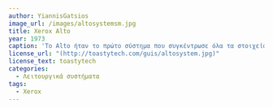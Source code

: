 ```yaml
---
author: YiannisGatsios
image_url: /images/altosystemsm.jpg
title: Xerox Alto 
year: 1973
caption: 'Το Alto ήταν το πρώτο σύστημα που συγκέντρωσε όλα τα στοιχεία της σύγχρονης γραφικής διεπαφής χρήστη. Το Alto σχεδιάστηκε και κατασκευάστηκε από τη        Xerox για έρευνα και, παρόλο που η Xerox δώρισε έναν αριθμό από αυτά σε διάφορους οργανισμούς, δεν πωλήθηκαν ποτέ. Ο Xerox Alto σχεδιάστηκε για να είναι ένας    σχετικά μικρός, αλλά ισχυρός, προσωπικός υπολογιστής γραφείου με δυνατότητα να παρουσιάζει πληροφορίες γραφικά και να μοιράζεται εύκολα πληροφορίες.            Σχεδιάστηκαν επίσης για να χρησιμοποιούν εκτυπωτές λέιζερ που ήταν επίσης υπό ανάπτυξη στη Xerox. Το πρώτο Alto ολοκληρώθηκε το 1973. Το υλικό των μηχανών      Alto αποτελούνταν από: Μια μονόχρωμη οθόνη βίντεο με χαρτογράφηση bit ύψους 606*808. Ένα ποντίκι με 3 κουμπιά. Προαιρετικό σετ πλήκτρων συγχορδίας 5            πλήκτρων.b Μεγάλοι αφαιρούμενοι δίσκοι 2,5 megabyte. 16-bit προγραμματιζόμενη CPU με μικροκώδικα προσαρμοσμένης κατασκευής από τσιπ TTL. Συνολικός χώρος        διευθύνσεων 64 K λέξεων 16 bit (128 k byte), συμπεριλαμβανομένου του bitmap γραφικών. Χρησιμοποιώντας την επιλογή τράπεζας μνήμης, ήταν δυνατές συνολικά 256    λέξεις (512 K byte). Αρχικά, το λογισμικό Xerox Alto δεν ήταν προσανατολισμένο στην επιφάνεια εργασίας και ήταν πιο συγκρίσιμο με ένα σύστημα με διάφορα        κομμάτια λογισμικού γραφικών DOS με δυνατότητα ποντικιού από ό,τι, για παράδειγμα, με Macintosh ή Windows.'
license_url: "(http://toastytech.com/guis/altosystem.jpg)" 
license_text: toastytech 
categories:
  - Λειτουργικά συστήματα
tags:
  - Xerox
---
```

